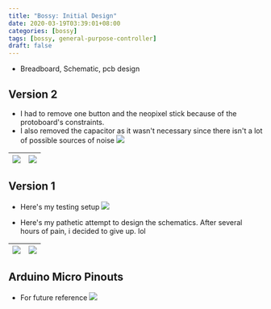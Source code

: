 ```yaml
---
title: "Bossy: Initial Design"
date: 2020-03-19T03:39:01+08:00
categories: [bossy]
tags: [bossy, general-purpose-controller]
draft: false
---
```



- Breadboard, Schematic, pcb design

## Version 2
- I had to remove one button and the neopixel stick because of the protoboard's constraints.
- I also removed the capacitor as it wasn't necessary since there isn't a lot of possible sources of noise
![](/robotics-blog/v2-layout.png)

|![](/robotics-blog/v2-wip-1.JPG)|![](/robotics-blog/v2-wip-2.JPG)|
| ---------- | ---------- |

## Version 1

- Here's my testing setup
![](/robotics-blog/v1-breadboard.png)

- Here's my pathetic attempt to design the schematics. After several hours of pain, i decided to give up. lol

|![](/robotics-blog/v1-messy-pcb.png)|![](/robotics-blog/v1-messy-schematic.png)|
| ---------- | ---------- |

## Arduino Micro Pinouts
- For future reference
![](/robotics-blog/arduino-micro.png)

